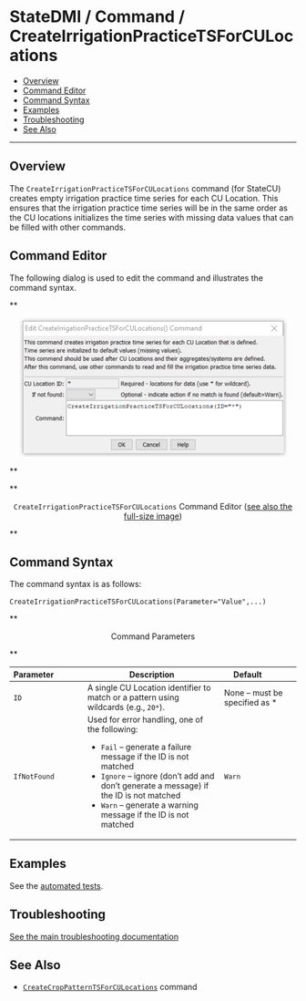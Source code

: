 # StateDMI / Command / CreateIrrigationPracticeTSForCULocations #

* [Overview](#overview)
* [Command Editor](#command-editor)
* [Command Syntax](#command-syntax)
* [Examples](#examples)
* [Troubleshooting](#troubleshooting)
* [See Also](#see-also)

-------------------------

## Overview ##

The `CreateIrrigationPracticeTSForCULocations` command (for StateCU)
creates empty irrigation practice time series for each CU Location.
This ensures that the irrigation practice time series will be in the same order as the CU
locations initializes the time series with missing data values that can be filled with other commands.

## Command Editor ##

The following dialog is used to edit the command and illustrates the command syntax.

**<p style="text-align: center;">
![CreateIrrigationPracticeTSForCULocations Command Editor](CreateIrrigationPracticeTSForCULocations.png)
</p>**

**<p style="text-align: center;">
`CreateIrrigationPracticeTSForCULocations` Command Editor (<a href="../CreateIrrigationPracticeTSForCULocations.png">see also the full-size image</a>)
</p>**

## Command Syntax ##

The command syntax is as follows:

```text
CreateIrrigationPracticeTSForCULocations(Parameter="Value",...)
```
**<p style="text-align: center;">
Command Parameters
</p>**

| **Parameter**&nbsp;&nbsp;&nbsp;&nbsp;&nbsp;&nbsp;&nbsp;&nbsp;&nbsp;&nbsp;&nbsp;&nbsp; | **Description** | **Default**&nbsp;&nbsp;&nbsp;&nbsp;&nbsp;&nbsp;&nbsp;&nbsp;&nbsp;&nbsp; |
| --------------|-----------------|----------------- |
| `ID` | A single CU Location identifier to match or a pattern using wildcards (e.g., `20*`). | None – must be specified as * |
| `IfNotFound` | Used for error handling, one of the following:<ul><li>`Fail` – generate a failure message if the ID is not matched</li><li>`Ignore` – ignore (don’t add and don’t generate a message) if the ID is not matched</li><li>`Warn` – generate a warning message if the ID is not matched</li></ul> | `Warn` |

## Examples ##

See the [automated tests](https://github.com/OpenCDSS/cdss-app-statedmi-test/tree/master/test/regression/commands/CreateIrrigationPracticeTSForCULocations).

## Troubleshooting ##

[See the main troubleshooting documentation](../../troubleshooting/troubleshooting.md)

## See Also ##

* [`CreateCropPatternTSForCULocations`](../CreateCropPatternTSForCULocations/CreateCropPatternTSForCULocations.md) command
